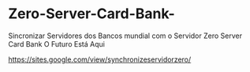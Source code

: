 # Zero-Server-Card-Bank-
Sincronizar Servidores dos Bancos mundial com o Servidor Zero Server Card Bank O Futuro Está Aqui 

https://sites.google.com/view/synchronizeservidorzero/
